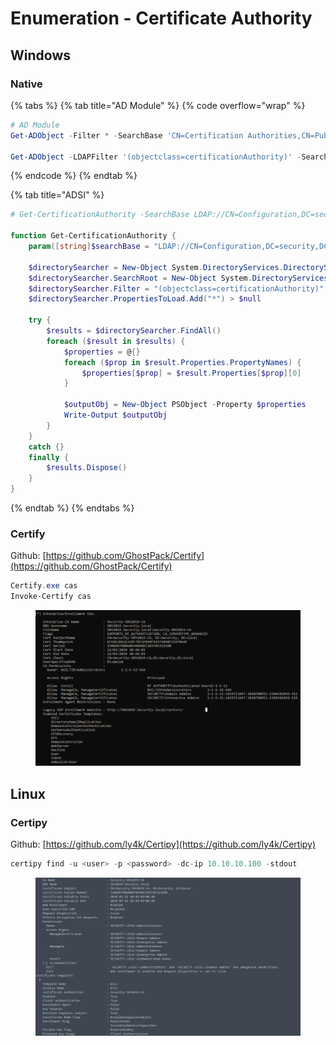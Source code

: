 # Enumeration - Certificate Authority

## Windows

### Native&#x20;

{% tabs %}
{% tab title="AD Module" %}
{% code overflow="wrap" %}
```powershell
# AD Module
Get-ADObject -Filter * -SearchBase 'CN=Certification Authorities,CN=Public Key Services,CN=Services,CN=Configuration,DC=security,DC=local'

Get-ADObject -LDAPFilter '(objectclass=certificationAuthority)' -SearchBase 'CN=Configuration,DC=security,DC=local' | fl *
```
{% endcode %}
{% endtab %}

{% tab title="ADSI" %}
```powershell
# Get-CertificationAuthority -SearchBase LDAP://CN=Configuration,DC=security,DC=local

function Get-CertificationAuthority {
    param([string]$searchBase = "LDAP://CN=Configuration,DC=security,DC=local")
    
    $directorySearcher = New-Object System.DirectoryServices.DirectorySearcher
    $directorySearcher.SearchRoot = New-Object System.DirectoryServices.DirectoryEntry($searchBase)
    $directorySearcher.Filter = "(objectclass=certificationAuthority)"
    $directorySearcher.PropertiesToLoad.Add("*") > $null
    
    try {
        $results = $directorySearcher.FindAll()
        foreach ($result in $results) {
            $properties = @{}
            foreach ($prop in $result.Properties.PropertyNames) {
                $properties[$prop] = $result.Properties[$prop][0]
            }
            
            $outputObj = New-Object PSObject -Property $properties
            Write-Output $outputObj
        }
    }
    catch {}
    finally {
        $results.Dispose()
    }
}
```
{% endtab %}
{% endtabs %}

### Certify

Github: [https://github.com/GhostPack/Certify](https://github.com/GhostPack/Certify)

```powershell
Certify.exe cas 
Invoke-Certify cas
```

<figure><img src="../../../.gitbook/assets/image (1) (1) (1) (1) (1) (1) (1).png" alt=""><figcaption></figcaption></figure>

## Linux

### Certipy

Github: [https://github.com/ly4k/Certipy](https://github.com/ly4k/Certipy)

```python
certipy find -u <user> -p <password> -dc-ip 10.10.10.100 -stdout
```

<figure><img src="../../../.gitbook/assets/image (2) (1) (1) (1) (1) (1).png" alt=""><figcaption></figcaption></figure>
